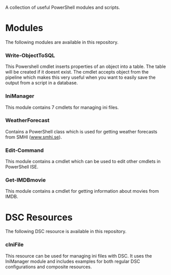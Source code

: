 A collection of useful PowerShell modules and scripts.
# Modules
The following modules are available in this repository.
### Write-ObjectToSQL
This Powershell cmdlet inserts properties of an object into a table. The table will be created if it doesnt exist. The cmdlet accepts object from the pipeline which makes this very useful when you want to easily save the output from a script in a database.
### IniManager
This module contains 7 cmdlets for managing ini files.
### WeatherForecast
Contains a PowerShell class which is used for getting weather forecasts from SMHI (www.smhi.se).
### Edit-Command
This module contains a cmdlet which can be used to edit other cmdlets in PowerShell ISE.
### Get-IMDBmovie
This module contains a cmdlet for getting information about movies from IMDB.
# DSC Resources
The following DSC resource is available in this repository.
### cIniFile
This resource can be used for managing ini files with DSC. It uses the IniManager module and includes examples for both regular DSC configurations and composite resources.

